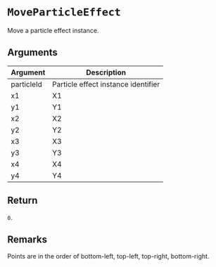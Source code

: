 # `MoveParticleEffect`

Move a particle effect instance.

## Arguments

| Argument   | Description                         |
| ---------- | ----------------------------------- |
| particleId | Particle effect instance identifier |
| x1         | X1                                  |
| y1         | Y1                                  |
| x2         | X2                                  |
| y2         | Y2                                  |
| x3         | X3                                  |
| y3         | Y3                                  |
| x4         | X4                                  |
| y4         | Y4                                  |

## Return

`0`.

## Remarks

Points are in the order of bottom-left, top-left, top-right, bottom-right.

